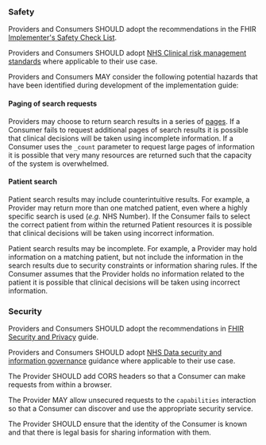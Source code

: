 ### Safety
Providers and Consumers SHOULD adopt the recommendations in the FHIR [Implementer's Safety Check List](https://www.hl7.org/fhir/safety.html).

Providers and Consumers SHOULD adopt [NHS Clinical risk management standards](https://digital.nhs.uk/services/clinical-safety/clinical-risk-management-standards) where applicable to their use case.

Providers and Consumers  MAY consider the following potential hazards that have been identified during development of the
implementation guide:

#### Paging of search requests
Providers may choose to return search results in a series of [pages](https://hl7.org/fhir/R4/search.html#count).
If a Consumer fails to request additional pages of search results it is possible that clinical decisions will be taken 
using incomplete information.
If a Consumer uses the `_count` parameter to request large pages of information it is possible that very many resources
are returned such that the capacity of the system is overwhelmed.

#### Patient search
Patient search results may include counterintuitive results.
For example, a Provider may return more than one matched patient, even where a highly specific search is used (_e.g._ NHS Number).
If the Consumer fails to select the correct patient from within the returned Patient resources it is possible that 
clinical decisions will be taken using incorrect information.

Patient search results may be incomplete.
For example, a Provider may hold information on a matching patient, but not include the information in the search results due to security
constraints or information sharing rules.
If the Consumer assumes that the Provider holds no information related to the patient it is possible that clinical 
decisions will be taken using incorrect information.

### Security
Providers and Consumers SHOULD adopt the recommendations in [FHIR Security and Privacy](https://www.hl7.org/fhir/secpriv-module.html) guide.

Providers and Consumers SHOULD adopt [NHS Data security and information governance](https://digital.nhs.uk/data-and-information/looking-after-information/data-security-and-information-governance) guidance where applicable to their use case.

The Provider SHOULD add CORS headers so that a Consumer can make requests from within a browser.

The Provider MAY allow unsecured requests to the `capabilities` interaction so that a Consumer can discover and use the appropriate security service.

The Provider SHOULD ensure that the identity of the Consumer is known and that there is legal basis for sharing information with them.